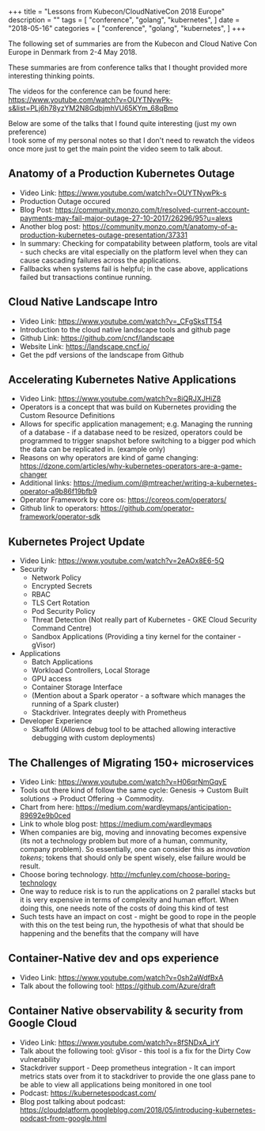 +++
title = "Lessons from Kubecon/CloudNativeCon 2018 Europe"
description = ""
tags = [
    "conference",
    "golang",
    "kubernetes",
]
date = "2018-05-16"
categories = [
    "conference",
    "golang",
    "kubernetes",
]
+++

The following set of summaries are from the Kubecon and Cloud Native Con Europe in Denmark from 2-4 May 2018. 

These summaries are from conference talks that I thought provided more interesting thinking points.

The videos for the conference can be found here:  
https://www.youtube.com/watch?v=OUYTNywPk-s&list=PLj6h78yzYM2N8GdbjmhVU65KYm_68qBmo  

Below are some of the talks that I found quite interesting (just my own preference)  
I took some of my personal notes so that I don't need to rewatch the videos once more just to get the main point the video seem to talk about.

## Anatomy of a Production Kubernetes Outage

- Video Link: https://www.youtube.com/watch?v=OUYTNywPk-s
- Production Outage occured
- Blog Post: https://community.monzo.com/t/resolved-current-account-payments-may-fail-major-outage-27-10-2017/26296/95?u=alexs
- Another blog post: https://community.monzo.com/t/anatomy-of-a-production-kubernetes-outage-presentation/37331
- In summary: Checking for compatability between platform, tools are vital - such checks are vital especially on the platform level when they can cause cascading failures across the applications.
- Fallbacks when systems fail is helpful; in the case above, applications failed but transactions continue running.

## Cloud Native Landscape Intro 

- Video Link: https://www.youtube.com/watch?v=_CFgSksTT54
- Introduction to the cloud native landscape tools and github page
- Github Link: https://github.com/cncf/landscape
- Website Link: https://landscape.cncf.io/
- Get the pdf versions of the landscape from Github

## Accelerating Kubernetes Native Applications

- Video Link: https://www.youtube.com/watch?v=8iQRJXJHiZ8
- Operators is a concept that was build on Kubernetes providing the Custom Resource Definitions
- Allows for specific application management; e.g. Managing the running of a database - if a database need to be resized, operators could be programmed to trigger snapshot before switching to a bigger pod which the data can be replicated in. (example only)
- Reasons on why operators are kind of game changing: https://dzone.com/articles/why-kubernetes-operators-are-a-game-changer
- Additional links: https://medium.com/@mtreacher/writing-a-kubernetes-operator-a9b86f19bfb9
- Operator Framework by core os: https://coreos.com/operators/
- Github link to operators: https://github.com/operator-framework/operator-sdk

## Kubernetes Project Update

- Video Link: https://www.youtube.com/watch?v=2eAOx8E6-5Q
- Security
    - Network Policy
    - Encrypted Secrets
    - RBAC
    - TLS Cert Rotation
    - Pod Security Policy
    - Threat Detection (Not really part of Kubernetes - GKE Cloud Security Command Centre)
    - Sandbox Applications (Providing a tiny kernel for the container - gVisor)
- Applications
    - Batch Applications
    - Workload Controllers, Local Storage
    - GPU access
    - Container Storage Interface
    - (Mention about a Spark operator - a software which manages the running of a Spark cluster)
    - Stackdriver. Integrates deeply with Prometheus
- Developer Experience
    - Skaffold (Allows debug tool to be attached allowing interactive debugging with custom deployments)

## The Challenges of Migrating 150+ microservices

- Video Link: https://www.youtube.com/watch?v=H06qrNmGqyE
- Tools out there kind of follow the same cycle: Genesis -> Custom Built solutions -> Product Offering -> Commodity.
- Chart from here: https://medium.com/wardleymaps/anticipation-89692e9b0ced
- Link to whole blog post: https://medium.com/wardleymaps
- When companies are big, moving and innovating becomes expensive (its not a technology problem but more of a human, community, company problem). So essentially, one can consider this as _innovation tokens_; tokens that should only be spent wisely, else failure would be result.
- Choose boring technology. http://mcfunley.com/choose-boring-technology
- One way to reduce risk is to run the applications on 2 parallel stacks but it is very expensive in terms of complexity and human effort. When doing this, one needs note of the costs of doing this kind of test
- Such tests have an impact on cost - might be good to rope in the people with this on the test being run, the hypothesis of what that should be happening and the benefits that the company will have

## Container-Native dev and ops experience

- Video Link: https://www.youtube.com/watch?v=0sh2aWdfBxA
- Talk about the following tool: https://github.com/Azure/draft

## Container Native observability & security from Google Cloud

- Video Link: https://www.youtube.com/watch?v=8fSNDxA_irY
- Talk about the following tool: gVisor - this tool is a fix for the Dirty Cow vulnerability
- Stackdriver support - Deep prometheus integration - It can import metrics stats over from it to stackdriver to provide the one glass pane to be able to view all applications being monitored in one tool
- Podcast: https://kubernetespodcast.com/
- Blog post talking about podcast: https://cloudplatform.googleblog.com/2018/05/introducing-kubernetes-podcast-from-google.html